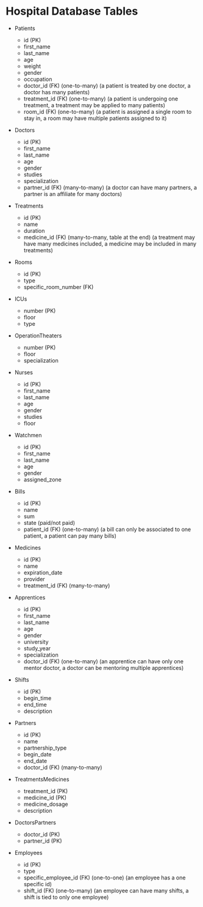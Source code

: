 # Hospital Database Tables

- Patients
  - id (PK)
  - first_name
  - last_name
  - age
  - weight
  - gender
  - occupation
  - doctor_id (FK) (one-to-many) (a patient is treated by one doctor, a doctor has many patients)
  - treatment_id (FK) (one-to-many) (a patient is undergoing one treatment, a treatment may be applied to many patients)
  - room_id (FK) (one-to-many) (a patient is assigned a single room to stay in, a room may have multiple patients assigned to it)

- Doctors
  - id (PK)
  - first_name
  - last_name
  - age
  - gender
  - studies
  - specialization
  - partner_id (FK) (many-to-many) (a doctor can have many partners, a partner is an affiliate for many doctors)

- Treatments
  - id (PK)
  - name
  - duration
  - medicine_id (FK) (many-to-many, table at the end) (a treatment may have many medicines included, a medicine may be included in many treatments)

- Rooms
  - id (PK)
  - type
  - specific_room_number (FK)

- ICUs
  - number (PK)
  - floor
  - type

- OperationTheaters
  - number (PK)
  - floor
  - specialization

- Nurses
  - id (PK)
  - first_name
  - last_name
  - age
  - gender
  - studies
  - floor

- Watchmen
  - id (PK)
  - first_name
  - last_name
  - age
  - gender
  - assigned_zone

- Bills
  - id (PK)
  - name
  - sum
  - state (paid/not paid)
  - patient_id (FK) (one-to-many) (a bill can only be associated to one patient, a patient can pay many bills)

- Medicines
  - id (PK)
  - name
  - expiration_date
  - provider
  - treatment_id (FK) (many-to-many)

- Apprentices
  - id (PK)
  - first_name
  - last_name
  - age
  - gender
  - university
  - study_year
  - specialization
  - doctor_id (FK) (one-to-many) (an apprentice can have only one mentor doctor, a doctor can be mentoring multiple apprentices)

- Shifts
  - id (PK)
  - begin_time
  - end_time
  - description

- Partners
  - id (PK)
  - name
  - partnership_type
  - begin_date
  - end_date
  - doctor_id (FK) (many-to-many)

- TreatmentsMedicines
  - treatment_id (PK)
  - medicine_id (PK)
  - medicine_dosage
  - description

- DoctorsPartners
  - doctor_id (PK)
  - partner_id (PK)

- Employees
  - id (PK)
  - type
  - specific_employee_id (FK) (one-to-one) (an employee has a one specific id)
  - shift_id (FK) (one-to-many) (an employee can have many shifts, a shift is tied to only one employee)
